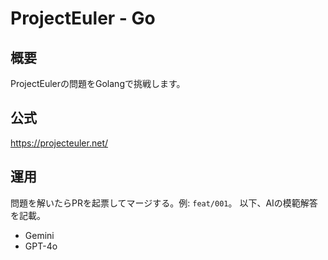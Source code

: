 # ProjectEuler - Go
## 概要
ProjectEulerの問題をGolangで挑戦します。

## 公式
https://projecteuler.net/

## 運用
問題を解いたらPRを起票してマージする。例: `feat/001`。
以下、AIの模範解答を記載。
- Gemini
- GPT-4o
